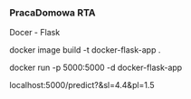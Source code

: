 ### PracaDomowa RTA
Docer - Flask 

docker image build -t docker-flask-app .

docker run -p 5000:5000 -d docker-flask-app

localhost:5000/predict?&sl=4.4&pl=1.5
